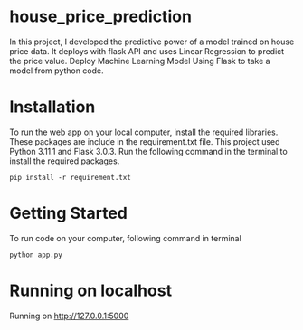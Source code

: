 # house_price_prediction

In this project, I developed the predictive power of a model trained on house price data. It deploys with flask API and uses Linear Regression to predict the price value. Deploy Machine Learning Model Using Flask to take a model from python code.


# Installation

To run the web app on your local computer, install the required libraries. These packages are include in the requirement.txt file. This project used Python 3.11.1 and Flask 3.0.3. Run the following command in the terminal to install the required packages.

```
pip install -r requirement.txt
```


# Getting Started

To run code on your computer, following command in terminal
```
python app.py
```
# Running on localhost

Running on http://127.0.0.1:5000


